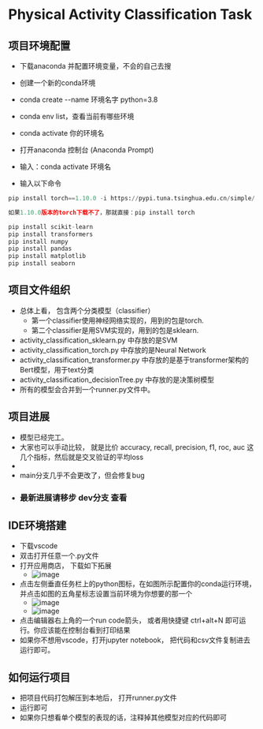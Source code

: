 # Physical Activity Classification Task


## 项目环境配置
* 下载anaconda 并配置环境变量，不会的自己去搜
* 创建一个新的conda环境
* conda create --name 环境名字 python=3.8
* conda env list，查看当前有哪些环境
* conda activate 你的环境名

* 打开anaconda 控制台  (Anaconda Prompt)
* 输入：conda activate 环境名
* 输入以下命令
```python
pip install torch==1.10.0 -i https://pypi.tuna.tsinghua.edu.cn/simple/

如果1.10.0版本的torch下载不了，那就直接：pip install torch

pip install scikit-learn
pip install transformers
pip install numpy
pip install pandas
pip install matplotlib
pip install seaborn
```


## 项目文件组织
* 总体上看， 包含两个分类模型（classifier）
    * 第一个classifier使用神经网络实现的，用到的包是torch.
    * 第二个classifier是用SVM实现的，用到的包是sklearn.
* activity_classification_sklearn.py 中存放的是SVM
* activity_classification_torch.py 中存放的是Neural Network
* activity_classification_transformer.py 中存放的是基于transformer架构的Bert模型，用于text分类
* activity_classification_decisionTree.py 中存放的是决策树模型
* 所有的模型会合并到一个runner.py文件中。



## 项目进展
* 模型已经完工。
* 大家也可以手动比较， 就是比价 accuracy, recall, precision, f1, roc, auc 这几个指标，然后就是交叉验证的平均loss
* 
* main分支几乎不会更改了，但会修复bug
* ### 最新进展请移步 dev分支 查看



## IDE环境搭建
* 下载vscode
* 双击打开任意一个.py文件
* 打开应用商店， 下载如下拓展
    * ![image](https://github.com/NJUxlj/cpt406-group1/assets/86636180/b6c0094b-3c55-4c0c-960e-e97d86dd52a8)
* 点击左侧垂直任务栏上的python图标，在如图所示配置你的conda运行环境，并点击如图的五角星标志设置当前环境为你想要的那一个
    * ![image](https://github.com/NJUxlj/cpt406-group1/assets/86636180/73ba2952-0fa0-4417-9508-fee5b07ce8fa)
    * ![image](https://github.com/NJUxlj/cpt406-group1/assets/86636180/7a056a71-1d31-4f67-967c-45c232e7f55e)
* 点击编辑器右上角的一个run code箭头， 或者用快捷键 ctrl+alt+N 即可运行。你应该能在控制台看到打印结果
* 如果你不想用vscode，打开jupyter notebook， 把代码和csv文件复制进去运行即可。

     

## 如何运行项目
* 把项目代码打包解压到本地后， 打开runner.py文件
* 运行即可
* 如果你只想看单个模型的表现的话，注释掉其他模型对应的代码即可
